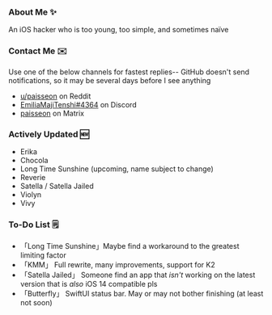 ### About Me ✨
An iOS hacker who is too young, too simple, and sometimes naïve

### Contact Me ✉️
Use one of the below channels for fastest replies-- GitHub doesn't send notifications, so it may be several days before I see anything

- [u/paisseon](https://reddit.com/u/paisseon) on Reddit
- [EmiliaMajiTenshi#4364](https://discord.gg/VM2ZVWqxsj) on Discord
- [paisseon](https://matrix.to/#/#cypwnserver:matrix.org) on Matrix

### Actively Updated 🆕
- Erika
- Chocola
- Long Time Sunshine (upcoming, name subject to change)
- Reverie
- Satella / Satella Jailed
- Violyn
- Vivy

### To-Do List 🗒
- 「Long Time Sunshine」Maybe find a workaround to the greatest limiting factor
- 「KMM」               Full rewrite, many improvements, support for K2
- 「Satella Jailed」    Someone find an app that *isn't* working on the latest version that is *also* iOS 14 compatible pls
- 「Butterfly」         SwiftUI status bar. May or may not bother finishing (at least not soon)
